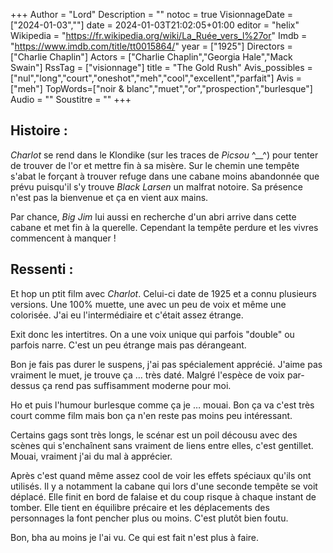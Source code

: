 +++
Author = "Lord"
Description = ""
notoc = true
VisionnageDate = ["2024-01-03",""]
date = 2024-01-03T21:02:05+01:00
editor = "helix"
Wikipedia = "https://fr.wikipedia.org/wiki/La_Ruée_vers_l%27or"
Imdb = "https://www.imdb.com/title/tt0015864/"
year = ["1925"]
Directors = ["Charlie Chaplin"]
Actors = ["Charlie Chaplin","Georgia Hale","Mack Swain"]
RssTag = ["visionnage"]
title = "The Gold Rush"
Avis_possibles = ["nul","long","court","oneshot","meh","cool","excellent","parfait"]
Avis = ["meh"] 
TopWords=["noir & blanc","muet","or","prospection","burlesque"]
Audio = ""
Soustitre = ""
+++
## Histoire : 
*Charlot* se rend dans le Klondike (sur les traces de *Picsou* ^__^) pour tenter de trouver de l'or et mettre fin à sa misère.
Sur le chemin une tempête s'abat le forçant à trouver refuge dans une cabane moins abandonnée que prévu puisqu'il s'y trouve *Black Larsen* un malfrat notoire.
Sa présence n'est pas la bienvenue et ça en vient aux mains.

Par chance, *Big Jim* lui aussi en recherche d'un abri arrive dans cette cabane et met fin à la querelle.
Cependant la tempête perdure et les vivres commencent à manquer !

## Ressenti :
Et hop un ptit film avec *Charlot*.
Celui-ci date de 1925 et a connu plusieurs versions.
Une 100% muette, une avec un peu de voix et même une colorisée.
J'ai eu l'intermédiaire et c'était assez étrange.

Exit donc les intertitres.
On a une voix unique qui parfois "double" ou parfois narre.
C'est un peu étrange mais pas dérangeant.

Bon je fais pas durer le suspens, j'ai pas spécialement apprécié.
J'aime pas vraiment le muet, je trouve ça … très daté.
Malgré l'espèce de voix par-dessus ça rend pas suffisamment moderne pour moi.

Ho et puis l'humour burlesque comme ça je … mouai.
Bon ça va c'est très court comme film mais bon ça n'en reste pas moins peu intéressant.

Certains gags sont très longs, le scénar est un poil décousu avec des scènes qui s'enchaînent sans vraiment de liens entre elles, c'est gentillet.
Mouai, vraiment j'ai du mal à apprécier.

Après c'est quand même assez cool de voir les effets spéciaux qu'ils ont utilisés.
Il y a notamment la cabane qui lors d'une seconde tempête se voit déplacé.
Elle finit en bord de falaise et du coup risque à chaque instant de tomber.
Elle tient en équilibre précaire et les déplacements des personnages la font pencher plus ou moins.
C'est plutôt bien foutu.

Bon, bha au moins je l'ai vu.
Ce qui est fait n'est plus à faire.

